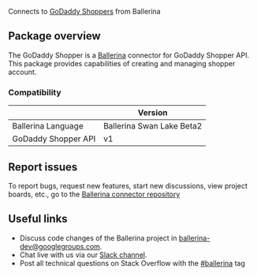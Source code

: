 Connects to [GoDaddy Shoppers](https://developer.godaddy.com/doc/endpoint/shoppers) from Ballerina
## Package overview
The GoDaddy Shopper is a [Ballerina](https://ballerina.io/) connector for GoDaddy Shopper API. This package provides capabilities of 
creating and managing shopper account.

### Compatibility
|                              | Version                   |
|------------------------------|---------------------------|
| Ballerina Language           | Ballerina Swan Lake Beta2 |
| GoDaddy Shopper API          | v1                        |

## Report issues
To report bugs, request new features, start new discussions, view project boards, etc., go to the [Ballerina connector repository](https://github.com/ballerina-platform/ballerinax-openapi-connectors)
## Useful links
- Discuss code changes of the Ballerina project in [ballerina-dev@googlegroups.com](mailto:ballerina-dev@googlegroups.com).
- Chat live with us via our [Slack channel](https://ballerina.io/community/slack/).
- Post all technical questions on Stack Overflow with the [#ballerina](https://stackoverflow.com/questions/tagged/ballerina) tag